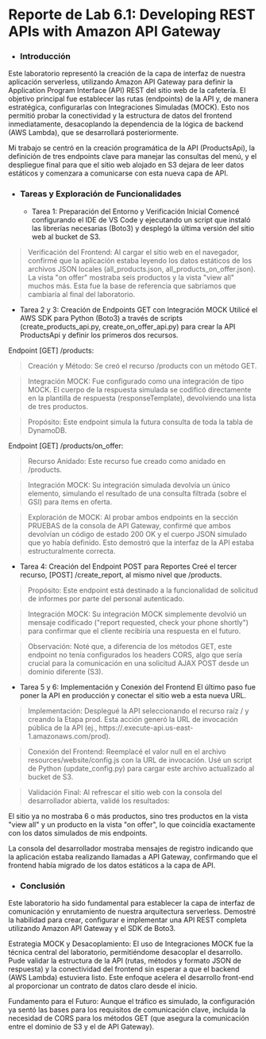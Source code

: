 # **Reporte de Lab 6.1: Developing REST APIs with Amazon API Gateway**


- ### Introducción

Este laboratorio representó la creación de la capa de interfaz de nuestra aplicación serverless, utilizando Amazon API Gateway para definir la Application Program Interface (API) REST del sitio web de la cafetería. El objetivo principal fue establecer las rutas (endpoints) de la API y, de manera estratégica, configurarlas con Integraciones Simuladas (MOCK). Esto nos permitió probar la conectividad y la estructura de datos del frontend inmediatamente, desacoplando la dependencia de la lógica de backend (AWS Lambda), que se desarrollará posteriormente.

Mi trabajo se centró en la creación programática de la API (ProductsApi), la definición de tres endpoints clave para manejar las consultas del menú, y el despliegue final para que el sitio web alojado en S3 dejara de leer datos estáticos y comenzara a comunicarse con esta nueva capa de API.

- ### Tareas y Exploración de Funcionalidades

    - Tarea 1: Preparación del Entorno y Verificación Inicial
Comencé configurando el IDE de VS Code y ejecutando un script que instaló las librerías necesarias (Boto3) y desplegó la última versión del sitio web al bucket de S3.

> Verificación del Frontend: Al cargar el sitio web en el navegador, confirmé que la aplicación estaba leyendo los datos estáticos de los archivos JSON locales (all_products.json, all_products_on_offer.json). La vista "on offer" mostraba seis productos y la vista "view all" muchos más. Esta fue la base de referencia que sabríamos que cambiaría al final del laboratorio.

  - Tarea 2 y 3: Creación de Endpoints GET con Integración MOCK
Utilicé el AWS SDK para Python (Boto3) a través de scripts (create_products_api.py, create_on_offer_api.py) para crear la API ProductsApi y definir los primeros dos recursos.

Endpoint [GET] /products:

> Creación y Método: Se creó el recurso /products con un método GET.

> Integración MOCK: Fue configurado como una integración de tipo MOCK. El cuerpo de la respuesta simulada se codificó directamente en la plantilla de respuesta (responseTemplate), devolviendo una lista de tres productos.

> Propósito: Este endpoint simula la futura consulta de toda la tabla de DynamoDB.

Endpoint [GET] /products/on_offer:

> Recurso Anidado: Este recurso fue creado como anidado en /products.

> Integración MOCK: Su integración simulada devolvía un único elemento, simulando el resultado de una consulta filtrada (sobre el GSI) para ítems en oferta.

> Exploración de MOCK: Al probar ambos endpoints en la sección PRUEBAS de la consola de API Gateway, confirmé que ambos devolvían un código de estado 200 OK y el cuerpo JSON simulado que yo había definido. Esto demostró que la interfaz de la API estaba estructuralmente correcta.

  -  Tarea 4: Creación del Endpoint POST para Reportes
Creé el tercer recurso, [POST] /create_report, al mismo nivel que /products.

> Propósito: Este endpoint está destinado a la funcionalidad de solicitud de informes por parte del personal autenticado.

> Integración MOCK: Su integración MOCK simplemente devolvió un mensaje codificado ("report requested, check your phone shortly") para confirmar que el cliente recibiría una respuesta en el futuro.

> Observación: Noté que, a diferencia de los métodos GET, este endpoint no tenía configurados los headers CORS, algo que sería crucial para la comunicación en una solicitud AJAX POST desde un dominio diferente (S3).

  - Tarea 5 y 6: Implementación y Conexión del Frontend
El último paso fue poner la API en producción y conectar el sitio web a esta nueva URL.

> Implementación: Desplegué la API seleccionando el recurso raíz / y creando la Etapa prod. Esta acción generó la URL de invocación pública de la API (ej., https://<id>.execute-api.us-east-1.amazonaws.com/prod).

> Conexión del Frontend: Reemplacé el valor null en el archivo resources/website/config.js con la URL de invocación. Usé un script de Python (update_config.py) para cargar este archivo actualizado al bucket de S3.

> Validación Final: Al refrescar el sitio web con la consola del desarrollador abierta, validé los resultados:

El sitio ya no mostraba 6 o más productos, sino tres productos en la vista "view all" y un producto en la vista "on offer", lo que coincidía exactamente con los datos simulados de mis endpoints.

La consola del desarrollador mostraba mensajes de registro indicando que la aplicación estaba realizando llamadas a API Gateway, confirmando que el frontend había migrado de los datos estáticos a la capa de API.

- ### Conclusión
Este laboratorio ha sido fundamental para establecer la capa de interfaz de comunicación y enrutamiento de nuestra arquitectura serverless. Demostré la habilidad para crear, configurar e implementar una API REST completa utilizando Amazon API Gateway y el SDK de Boto3.

Estrategia MOCK y Desacoplamiento: El uso de Integraciones MOCK fue la técnica central del laboratorio, permitiéndome desacoplar el desarrollo. Pude validar la estructura de la API (rutas, métodos y formato JSON de respuesta) y la conectividad del frontend sin esperar a que el backend (AWS Lambda) estuviera listo. Este enfoque acelera el desarrollo front-end al proporcionar un contrato de datos claro desde el inicio.

Fundamento para el Futuro: Aunque el tráfico es simulado, la configuración ya sentó las bases para los requisitos de comunicación clave, incluida la necesidad de CORS para los métodos GET (que asegura la comunicación entre el dominio de S3 y el de API Gateway).


